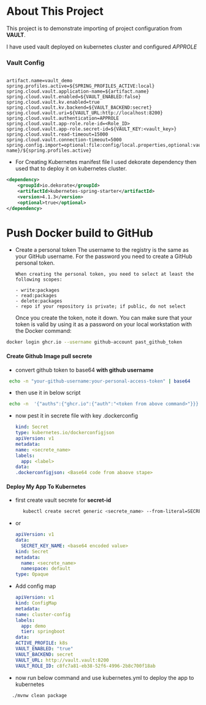 # About This Project

This project is to demonstrate importing of project configuration from **VAULT**.

I have used vault deployed on kubernetes cluster and configured _APPROLE_

### Vault Config

```properties

artifact.name=vault_demo
spring.profiles.active=${SPRING_PROFILES_ACTIVE:local}
spring.cloud.vault.application-name=${artifact.name}
spring.cloud.vault.enabled=${VAULT_ENABLED:false}
spring.cloud.vault.kv.enabled=true
spring.cloud.vault.kv.backend=${VAULT_BACKEND:secret}
spring.cloud.vault.uri=${VAULT_URL:http://localhost:8200}
spring.cloud.vault.authentication=APPROLE
spring.cloud.vault.app-role.role-id=<Role_ID>
spring.cloud.vault.app-role.secret-id=${VAULT_KEY:<vault_key>}
spring.cloud.vault.read-timeout=15000
spring.cloud.vault.connection-timeout=5000
spring.config.import=optional:file:config/local.properties,optional:vault://${spring.cloud.vault.kv.backend}/k8s_app/${spring.cloud.vault.application-name}/${spring.profiles.active}
```

- For Creating Kubernetes manifest file I used dekorate dependency then used that
  to deploy it on kubernetes cluster.

```xml
<dependency>
    <groupId>io.dekorate</groupId>
    <artifactId>kubernetes-spring-starter</artifactId>
    <version>4.1.3</version>
    <optional>true</optional>
</dependency>
```

# Push Docker build to GitHub

- Create a personal token
  The username to the registry is the same as your GitHub username. For the password you need to create a GitHub personal token.

      When creating the personal token, you need to select at least the following scopes:

      - write:packages
      - read:packages
      - delete:packages
      - repo if your repository is private; if public, do not select

  Once you create the token, note it down.
  You can make sure that your token is valid by using it as a password on your local workstation with the Docker command:

```sh
docker login ghcr.io --username github-account past_github_token
```

#### Create Github Image pull secrete

- convert github token to base64 **with github username**

```sh
 echo -n "your-github-username:your-personal-access-token" | base64
```

- then use it in below script

```sh
 echo -n  '{"auths":{"ghcr.io":{"auth":"<token from above command>"}}}' | base64
```

- now pest it in secrete file with key .dockerconfig
  ```yml
  kind: Secret
  type: kubernetes.io/dockerconfigjson
  apiVersion: v1
  metadata:
  name: <secrete_name>
  labels:
    app: <label>
  data:
  .dockerconfigjson: <Base64 code from abaove stape>
  ```

#### Deploy My App To Kubernetes

- first create vault secrete for **secret-id**

```sh
      kubectl create secret generic <secrete_name> --from-literal=SECRET_KEY_NAME='secrete_value'
```

- or

  ```yml
  apiVersion: v1
  data:
    SECRET_KEY_NAME: <base64 encoded value>
  kind: Secret
  metadata:
    name: <secrete_name>
    namespace: default
  type: Opaque
  ```

- Add config map

  ```yml
  apiVersion: v1
  kind: ConfigMap
  metadata:
  name: cluster-config
  labels:
    app: demo
    tier: springboot
  data:
  ACTIVE_PROFILE: k8s
  VAULT_ENABLED: "true"
  VAULT_BACKEND: secret
  VAULT_URL: http://vault.vault:8200
  VAULT_ROLE_ID: c8fc7a81-eb38-52f6-4996-2b8c700f18ab
  ```

- now run below command and use kubernetes.yml to deploy the app to kubernetes

```sh
  ./mvnw clean package
```

